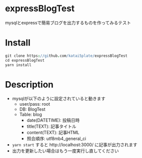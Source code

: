 # expressBlogTest
mysqlとexpressで簡易ブログを出力するものを作ってみるテスト

# Install
```coffee
git clone https://github.com/katai5plate/expressBlogTest
cd expressBlogTest
yarn install
```

# Description
- mysqlが以下のように設定されていると動きます
  - user/pass: root
  - DB: BlogTest
  - Table: blog
    - date(DATETIME): 投稿日時
    - title(TEXT): 記事タイトル
    - content(TEXT): 記事HTML
    - 照合順序: utf8mb4_general_ci
- `yarn start` すると http://localhost:3000/ に記事が出力されます
- 出力を更新したい場合はもう一度実行し直してください
